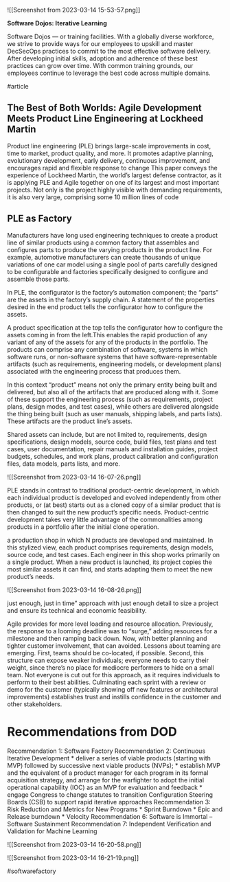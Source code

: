 ![[Screenshot from 2023-03-14 15-53-57.png]]

**Software Dojos: Iterative Learning**

Software Dojos — or training facilities. With a globally diverse
workforce, we strive to provide ways for our employees to upskill and master DecSecOps
practices to commit to the most effective software delivery. After developing initial skills, adoption and adherence of these best practices can grow over
time. With common training grounds, our employees continue to leverage the best code
across multiple domains.

#article
## The Best of Both Worlds: Agile Development Meets Product Line Engineering at Lockheed Martin

Product line engineering (PLE) brings large-scale improvements in cost, time to market, product quality, and more. It promotes adaptive planning, evolutionary development, early
delivery, continuous improvement, and encourages rapid and flexible response to change
This paper conveys the experience of Lockheed Martin, the world’s largest defense
contractor, as it is applying PLE and Agile together on one of its largest and most important
projects. Not only is the project highly visible with demanding requirements, it is also very
large, comprising some 10 million lines of code

## PLE as Factory

Manufacturers have long used engineering techniques to create a product line of similar
products using a common factory that assembles and configures parts to produce the varying products in the product line. For example, automotive manufacturers can create thousands of unique variations of one car model using a single pool of parts carefully designed to be configurable and factories specifically designed to configure and assemble those parts.

In PLE, the configurator is the factory’s automation component; the “parts” are the assets in
the factory’s supply chain. A statement of the properties desired in the end product tells the
configurator how to configure the assets.

A product specification at the top tells the configurator how to configure the assets coming in from the left.This enables the rapid production of any variant of any of the assets for any of the products in the portfolio. The products can comprise any combination of software, systems in which software runs, or non-software systems that have software-representable artifacts (such as requirements, engineering models, or development plans) associated with the engineering process that produces them.


In this context “product” means not only the primary entity being built and delivered, but also all of the artifacts that are produced along with it. Some of these support the engineering process (such as requirements, project plans, design modes, and test cases), while others are delivered alongside the thing being built (such as user manuals, shipping labels, and parts lists). These artifacts are the product line’s assets.


Shared assets can include, but are not limited to, requirements, design specifications, design models, source code, build files, test plans and test cases, user documentation, repair manuals and installation guides, project budgets, schedules, and work plans, product calibration and configuration files, data models, parts lists, and more.



![[Screenshot from 2023-03-14 16-07-26.png]]


PLE stands in contrast to traditional product-centric development, in which each individual product is developed and evolved independently from other products, or (at best) starts out as a cloned copy of a similar product that is then changed to suit the new product’s specific needs. Product-centric development takes very little advantage of the commonalities among products in a portfolio after the initial clone operation.


a production shop in which N products are developed and maintained. In this stylized view, each product comprises requirements, design models, source code, and test cases. Each engineer in this shop works primarily on a single product. When a new product is launched, its project copies the most similar assets it can find, and starts adapting them to meet the new product’s needs.

![[Screenshot from 2023-03-14 16-08-26.png]]


just enough, just in time” approach with just enough detail to size a project and ensure its technical and economic feasibility.

Agile provides for more level loading and resource allocation. Previously, the response to a looming deadline was to “surge,” adding resources for a milestone and then ramping back down. Now, with better planning and tighter customer involvement, that can avoided. Lessons about teaming are emerging. First, teams should be co-located, if possible. Second, this structure can expose weaker individuals; everyone needs to carry their weight, since there’s no place for mediocre performers to hide on a small team. Not everyone is cut out for this approach, as it requires individuals to perform to their best abilities. Culminating each sprint with a review or demo for the customer (typically showing off new features or architectural improvements) establishes trust and instills confidence in the customer and other stakeholders.

# Recommendations from DOD

Recommendation 1: Software Factory
Recommendation 2: Continuous Iterative Development
		* deliver a series of viable products (starting with MVP) followed by successive next viable products (NVPs);
		* establish MVP and the equivalent of a product manager for each program in its formal
			acquisition strategy, and arrange for the warfighter to adopt the initial operational
			capability (IOC) as an MVP for evaluation and feedback
		* engage Congress to change statutes to transition Configuration Steering Boards (CSB) to support rapid iterative approaches
Recommendation 3: Risk Reduction and Metrics for New Programs
		* Sprint Burndown
		* Epic and Release burndown
		* Velocity
Recommendation 6: Software is Immortal – Software Sustainment
Recommendation 7: Independent Verification and Validation for Machine Learning

![[Screenshot from 2023-03-14 16-20-58.png]]

![[Screenshot from 2023-03-14 16-21-19.png]]

#softwarefactory
